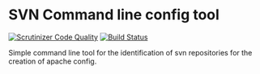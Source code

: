 # SVN Command line config tool

[![Scrutinizer Code Quality](https://scrutinizer-ci.com/g/carbontwelve/svn-commandline-config-tool/badges/quality-score.png?b=master)](https://scrutinizer-ci.com/g/carbontwelve/svn-commandline-config-tool/?branch=master)
[![Build Status](https://scrutinizer-ci.com/g/carbontwelve/svn-commandline-config-tool/badges/build.png?b=master)](https://scrutinizer-ci.com/g/carbontwelve/svn-commandline-config-tool/build-status/master)

Simple command line tool for the identification of svn repositories for the creation of apache config.
